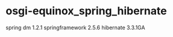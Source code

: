 osgi-equinox_spring_hibernate
=============================
spring dm 1.2.1
springframework 2.5.6
hibernate 3.3.1GA
